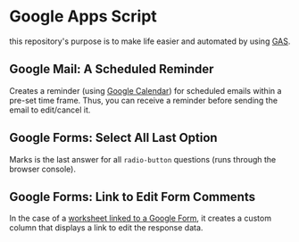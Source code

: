 # Google Apps Script
this repository's purpose is to make life easier and automated by using [GAS](https://script.google.com).

## Google Mail: A Scheduled Reminder
Creates a reminder (using [Google Calendar](https://calendar.google.com)) for scheduled emails within a pre-set time frame. Thus, you can receive a reminder before sending the email to edit/cancel it.

## Google Forms: Select All Last Option
Marks is the last answer for all `radio-button` questions (runs through the browser console).

## Google Forms: Link to Edit Form Comments
In the case of a [worksheet linked to a Google Form](https://support.google.com/docs/answer/2917686), it creates a custom column that displays a link to edit the response data.